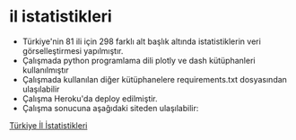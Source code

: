 # il istatistikleri
* Türkiye'nin 81 ili için 298 farklı alt başlık altında istatistiklerin veri görselleştirmesi yapılmıştır.
* Çalışmada python programlama dili plotly ve dash kütüphanleri kullanılmıştır
* Çalışmada kullanılan diğer kütüphanelere requirements.txt dosyasından ulaşılabilir
* Çalışma Heroku'da deploy edilmiştir.
* Çalışma sonucuna aşağıdaki siteden ulaşılabilir:

[Türkiye İl İstatistikleri](https://ilistatistikleritrakyaka250921.herokuapp.com/)

